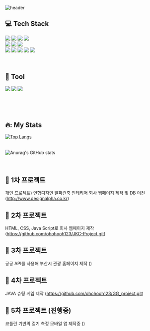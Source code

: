 

<!--
**ohohooh123/ohohooh123** is a ✨ _special_ ✨ repository because its `README.md` (this file) appears on your GitHub profile.

Here are some ideas to get you started:
### Hi there 👋
- 🔭 I’m currently working on ...
- 🌱 I’m currently learning ...
- 👯 I’m looking to collaborate on ...
- 🤔 I’m looking for help with ...
- 💬 Ask me about ...
- 📫 How to reach me: ...
- 😄 Pronouns: ...
- ⚡ Fun fact: ...
-->

![header](https://capsule-render.vercel.app/api?type=rounded&color=gradient&text=%20Yeonseo's&nbsp;git%20&height=300&fontSize=100&textBg=true)

## :computer: Tech Stack<br/>
<img src="https://img.shields.io/badge/C-A8B9CC?style=for-the-badge&logo=C&logoColor=white"> <img src="https://img.shields.io/badge/C++-00599C?style=for-the-badge&logo=cplusplus&logoColor=white"> <img src="https://img.shields.io/badge/JAVA-1E8CBE?style=for-the-badge&logo=Java&logoColor=white"> <img src="https://img.shields.io/badge/PYTHON-3776AB?style=for-the-badge&logo=python&logoColor=white">
<br/>
<img src="https://img.shields.io/badge/HTML5-E34F26?style=for-the-badge&logo=JavaScript&logoColor=black"> <img src="https://img.shields.io/badge/CSS3-1572B6?style=for-the-badge&logo=JavaScript&logoColor=black"> <img src="https://img.shields.io/badge/JavaScript-F7DF1E?style=for-the-badge&logo=JavaScript&logoColor=black">
<br/>
<img src="https://img.shields.io/badge/spring-6DB33F?style=for-the-badge&logo=spring&logoColor=black"> <img src="https://img.shields.io/badge/springboot-6DB33F?style=for-the-badge&logo=springboot&logoColor=black"> <img src="https://img.shields.io/badge/oracle-F80000?style=for-the-badge&logo=oracle&logoColor=black"> <img src="https://img.shields.io/badge/maria DB-003545?style=for-the-badge&logo=mariadb&logoColor=white"> <img src="https://img.shields.io/badge/MySQL-4479A1?style=for-the-badge&logo=MySQL&logoColor=white">
<br/><br/><br/>
## :hammer: Tool<br/>
<img src="https://img.shields.io/badge/visual studio code-007ACC?style=for-the-badge&logo=visualstudiocode&logoColor=black"> <img src="https://img.shields.io/badge/intellij idea-000000?style=for-the-badge&logo=intellijidea&logoColor=white"> <img src="https://img.shields.io/badge/eclipse ide-2C2255?style=for-the-badge&logo=JavaScript&logoColor=white"> 

<br><br><br>
## 🔥: My Stats<br/>
[![Top Langs](https://github-readme-stats.vercel.app/api/top-langs/?username=ohohooh123&layout=compact)](https://github.com/ohohooh123/github-readme-stats)
<br><br><br>
![Anurag's GitHub stats](https://github-readme-stats.vercel.app/api?username=ohohooh123&show_icons=true&theme=radical)
<br/><br/><br/>
## :pushpin: 1차 프로젝트
개인 프로젝트) 연합디자인 알파건축 인테리어 회사 웹페이지 제작 및 DB 이전
(http://www.designalpha.co.kr)
## :pushpin: 2차 프로젝트
HTML, CSS, Java Script로 회사 웹페이지 제작
(https://github.com/ohohooh123/JKC-Project.git)
## :pushpin: 3차 프로젝트
공공 API를 사용해 부산시 관광 홈페이지 제작
()
## :pushpin: 4차 프로젝트
JAVA 슈팅 게임 제작
(https://github.com/ohohooh123/GG_project.git)
## :pushpin: 5차 프로젝트 (진행중)
코틀린 기반의 걷기 측정 모바일 앱 제작중
()

